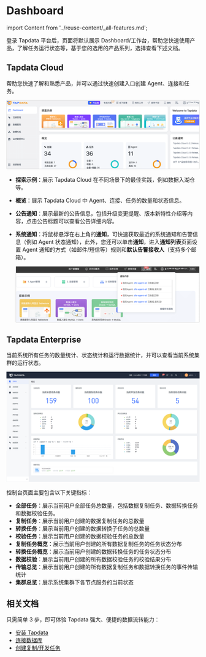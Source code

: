 # Dashboard
import Content from '../reuse-content/_all-features.md';

<Content />

登录 Tapdata 平台后，页面将默认展示 Dashboard/工作台，帮助您快速使用产品，了解任务运行状态等，基于您的选用的产品系列，选择查看下述文档。

## Tapdata Cloud

帮助您快速了解和熟悉产品，并可以通过快速创建入口创建 Agent、连接和任务。

![Tapdata Cloud Dashboard](../images/workshop_cloud.png)

* **探索示例**：展示 Tapdata Cloud 在不同场景下的最佳实践，例如数据入湖仓等。

* **概览**：展示 Tapdata Cloud 中 Agent、连接、任务的数量和状态信息。

* **公告通知**：展示最新的公告信息，包括升级变更提醒、版本新特性介绍等内容，点击公告标题可以查看公告详细内容。

* **系统通知**：将鼠标悬浮在右上角的**通知**，可快速获取最近的系统通知和告警信息（例如 Agent 状态通知），此外，您还可以单击**通知**，进入**通知列表**页面设置 Agent 通知的方式（如邮件/短信等）规则和**默认告警接收人**（支持多个邮箱）。

  ![系统通知](../images/system_notice.png)



## Tapdata Enterprise

当前系统所有任务的数量统计、状态统计和运行数据统计，并可以查看当前系统集群的运行状态。

![](../images/workshop.png)

控制台页面主要包含以下关键指标：

- **全部任务**：展示当前用户全部任务总数量，包括数据复制任务、数据转换任务和数据校验任务。
- **复制任务**：展示当前用户创建的数据复制任务的总数量
- **转换任务**：展示当前用户创建的数据转换子任务的总数量
- **校验任务**：展示当前用户创建的数据校验任务的总数量
- **复制任务概览**：展示当前用户创建的所有数据复制任务的任务状态分布
- **转换任务概览**：展示当前用户创建的数据转换任务的任务状态分布
- **数据校验**：展示当前用户创建的所有数据校验任务的校验结果分布
- **传输总览**：展示当前用户创建的所有数据复制任务和数据转换任务的事件传输统计
- **集群总览**：展示系统集群下各节点服务的当前状态





## 相关文档

只需简单 3 步，即可体验 Tapdata 强大、便捷的数据流转能力：

* [安装 Tapdata](../quick-start/install/README.md)
* [连接数据库](../quick-start/connect-database.md)
* [创建复制/开发任务](../quick-start/create-task.md)

